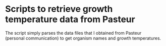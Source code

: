 # Scripts to retrieve growth temperature data from Pasteur
The script simply parses the data files that I obtained from Pasteur (personal communication) to get organism names and growth temperatures.
